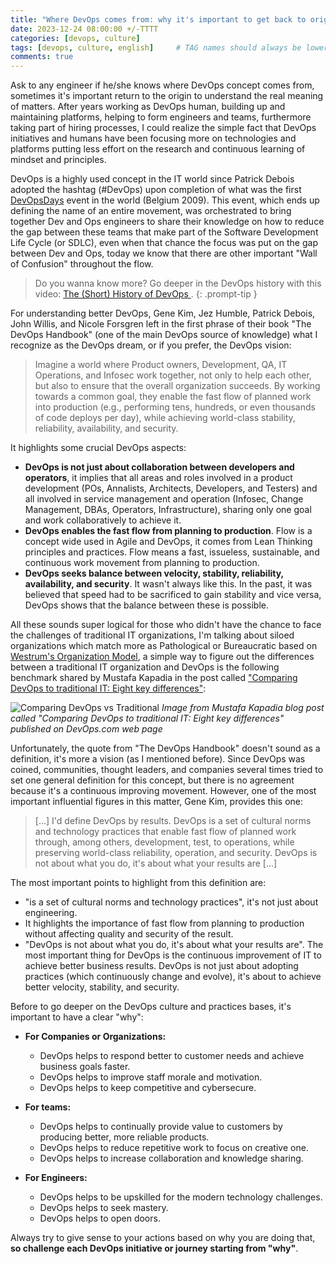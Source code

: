 ```yaml
---
title: "Where DevOps comes from: why it's important to get back to origin?"
date: 2023-12-24 08:00:00 +/-TTTT
categories: [devops, culture]
tags: [devops, culture, english]     # TAG names should always be lowercase
comments: true
---
```


Ask to any engineer if he/she knows where DevOps concept comes from, sometimes it's important return to the origin to understand the real meaning of matters. After years working as DevOps human, building up and maintaining platforms, helping to form engineers and teams, furthermore taking part of hiring processes, I could realize the simple fact that DevOps initiatives and humans have been focusing more on technologies and platforms putting less effort on the research and continuous learning of mindset and principles. 

DevOps is a highly used concept in the IT world since Patrick Debois adopted the hashtag (#DevOps) upon completion of what was the first [DevOpsDays](https://devopsdays.org/about) event in the world (Belgium 2009). This event, which ends up defining the name of an entire movement, was orchestrated to bring together Dev and Ops engineers to share their knowledge on how to reduce the gap between these teams that make part of the Software Development Life Cycle (or SDLC), even when that chance the focus was put on the gap between Dev and Ops, today we know that there are other important "Wall of Confusion" throughout the flow.

> Do you wanna know more? Go deeper in the DevOps history with this video: [The (Short) History of DevOps
](https://www.youtube.com/watch?v=o7-IuYS0iSE).
{: .prompt-tip }

For understanding better DevOps, Gene Kim, Jez Humble, Patrick Debois, John Willis, and Nicole Forsgren left in the first phrase of their book "The DevOps Handbook" (one of the main DevOps source of knowledge) what I recognize as the DevOps dream, or if you prefer, the DevOps vision:

> Imagine a world where Product owners, Development, QA, IT Operations, and Infosec work together, not only to help each other, but also to ensure that the overall organization succeeds. By working towards a common goal, they enable the fast flow of planned work into production (e.g., performing tens, hundreds, or even thousands of code deploys per day), while achieving world-class stability, reliability, availability, and security.

It highlights some crucial DevOps aspects:

* **DevOps is not just about collaboration between developers and operators**, it implies that all areas and roles involved in a product development (POs, Annalists, Architects, Developers, and Testers) and all involved in service management and operation (Infosec, Change Management, DBAs, Operators, Infrastructure), sharing only one goal and work collaboratively to achieve it.
* **DevOps enables the fast flow from planning to production**. Flow is a concept wide used in Agile and DevOps, it comes from Lean Thinking principles and practices. Flow means a fast, issueless, sustainable, and continuous work movement from planning to production.
* **DevOps seeks balance between velocity, stability, reliability, availability, and security**. It wasn't always like this. In the past, it was believed that speed had to be sacrificed to gain stability and vice versa, DevOps shows that the balance between these is possible.

All these sounds super logical for those who didn't have the chance to face the challenges of traditional IT organizations, I'm talking about siloed organizations which match more as Pathological or Bureaucratic based on [Westrum's Organization Model](https://itrevolution.com/articles/westrums-organizational-model-in-tech-orgs/), a simple way to figure out the differences between a traditional IT organization and DevOps is the following benchmark shared by Mustafa Kapadia in the post called ["Comparing DevOps to traditional IT: Eight key differences"](https://devops.com/comparing-devops-traditional-eight-key-differences/):

![Comparing DevOps vs Traditional](https://devops.com/wp-content/uploads/2015/02/mustafa.jpg)
_Image from Mustafa Kapadia blog post called "Comparing DevOps to traditional IT: Eight key differences" published on DevOps.com web page_

Unfortunately, the quote from "The DevOps Handbook" doesn't sound as a definition, it's more a vision (as I mentioned before). Since DevOps was coined, communities, thought leaders, and companies several times tried to set one general definition for this concept, but there is no agreement because it's a continuous improving movement. However, one of the most important influential figures in this matter, Gene Kim, provides this one:

> [...] I'd define DevOps by results. DevOps is a set of cultural norms and technology practices that enable fast flow of planned work through, among others, development, test, to operations, while preserving world-class reliability, operation, and security. DevOps is not about what you do, it's about what your results are [...]

The most important points to highlight from this definition are:

* "is a set of cultural norms and technology practices", it's not just about engineering.
* It highlights the importance of fast flow from planning to production without affecting quality and security of the result.
* "DevOps is not about what you do, it's about what your results are". The most important thing for DevOps is the continuous improvement of IT to achieve better business results. DevOps is not just about adopting practices (which continuously change and evolve), it's about to achieve better velocity, stability, and security.

Before to go deeper on the DevOps culture and practices bases, it's important to have a clear "why":

* **For Companies or Organizations:**

  * DevOps helps to respond better to customer needs and achieve business goals faster.
  * DevOps helps to improve staff morale and motivation.
  * DevOps helps to keep competitive and cybersecure.

* **For teams:**

  * DevOps helps to continually provide value to customers by producing better, more reliable products.
  * DevOps helps to reduce repetitive work to focus on creative one.
  * DevOps helps to increase collaboration and knowledge sharing.

* **For Engineers:**

  * DevOps helps to be upskilled for the modern technology challenges.
  * DevOps helps to seek mastery.
  * DevOps helps to open doors.

Always try to give sense to your actions based on why you are doing that, **so challenge each DevOps initiative or journey starting from "why"**.
